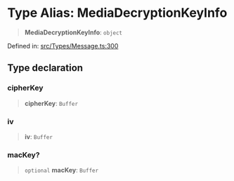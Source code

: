 # Type Alias: MediaDecryptionKeyInfo

> **MediaDecryptionKeyInfo**: `object`

Defined in: [src/Types/Message.ts:300](https://github.com/Fokusdotid/Baileys/blob/8399cb6fd4e55090cdf57b06ffaae3e8a88880fe/src/Types/Message.ts#L300)

## Type declaration

### cipherKey

> **cipherKey**: `Buffer`

### iv

> **iv**: `Buffer`

### macKey?

> `optional` **macKey**: `Buffer`
